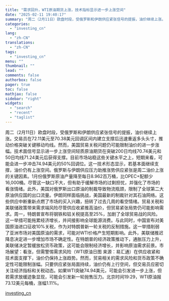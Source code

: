 ```yaml
---
title: "需求回升，WTI原油期货上涨，技术指标显示进一步上涨空间"
date: "2025-02-11 19:40:17"
summary: "周二（2月11日）欧盘时段，受俄罗斯和伊朗供应紧张信号的提振，油价继续上涨。交易员在72.11美元至..."
categories:
  - "investing_cn"
lang:
  - "zh-CN"
translations:
  - "zh-CN"
tags:
  - "investing_cn"
menu: ""
thumbnail: ""
lead: ""
comments: false
authorbox: false
pager: true
toc: false
mathjax: false
sidebar: "right"
widgets:
  - "search"
  - "recent"
  - "taglist"
---
```


周二（2月11日）欧盘时段，受俄罗斯和伊朗供应紧张信号的提振，油价继续上涨。交易员在72.11美元至70.38美元回调区间内建立支撑后迅速重返多头头寸，推动价格突破关键移动均线。然而，美国贸易关税问题仍可能限制油价的进一步涨幅。技术面信号显示进一步上涨空间轻质原油期货在突破200日均线70.74美元和50日均线71.24美元后获得支撑。目前市场站稳这些关键水平之上，短期来看，可能会进一步冲击74.94美元的50%回调位。这一技术形态显示，若基本面继续支撑，油价仍有上涨空间。俄罗斯与伊朗供应压力助推涨势供应紧张是周二油价上涨的关键因素。1月份俄罗斯原油产量降至每日8.962百万桶，比OPEC+配额少16,000桶。尽管这一缺口不大，但有助于缓解市场的过剩担忧，并强化了市场的看涨情绪。此外，美国对俄罗斯出口原油的制裁导致物流瓶颈，限制了全球第二大原油供应国的出口流量。伊朗同样面临挑战，美国最新的制裁针对其石油网络。这些供应中断重新点燃了市场的买入兴趣，扭转了过去几周的看空情绪。贸易关税和美联储政策带来需求端风险尽管供应收紧推高油价，但贸易紧张局势仍可能影响需求。周一，特朗普宣布将钢铁和铝关税提高至25%，加剧了全球贸易战的风险。这一举措可能拖累经济增长，并间接影响全球能源消费。与此同时，中国宣布对美国原油进口征收10%关税，作为对特朗普新一轮关税的反制措施。这一举措削弱了亚洲市场对美国原油的需求，可能对WTI价格产生短期影响。此外，美联储推迟降息决定进一步增加市场不确定性。在特朗普的经济政策推动下，通胀压力上升，美联储决定暂缓放松货币政策，这可能会限制经济增长，并影响原油需求前景。市场展望：看涨，但需警惕需求风险（WTI原油日图 来源：易汇通）在供应收紧和技术面支撑下，油价仍保持上涨趋势。然而，贸易相关的需求风险和货币政策不确定性可能限制涨幅。只要供应紧张局面持续，油价仍有上行空间，但交易员应密切关注经济指标和关税动态。如果WTI突破74.94美元，可能会引发进一步上涨，但若需求放缓迹象显现，可能会引发新一轮抛售压力。北京时间19:29，WTI原油报73.12美元每桶，涨幅1.11%。

[investing_cn](https://cn.investing.com/news/forex-news/article-2666032)

